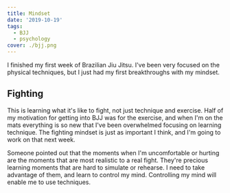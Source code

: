 ```yaml
---
title: Mindset
date: '2019-10-19'
tags:
  - BJJ
  - psychology
cover: ./bjj.png
---
```


I finished my first week of Brazilian Jiu Jitsu. I've been very focused on the physical techniques, but I just had my first breakthroughs with my mindset.

<!-- endexcerpt -->

## Fighting

This is learning what it's like to fight, not just technique and exercise. Half of my motivation for getting into BJJ was for the exercise, and when I'm on the mats everything is so new that I've been overwhelmed focusing on learning technique. The fighting mindset is just as important I think, and I'm going to work on that next week.

Someone pointed out that the moments when I'm uncomfortable or hurting are the moments that are most realistic to a real fight. They're precious learning moments that are hard to simulate or rehearse. I need to take advantage of them, and learn to control my mind. Controlling my mind will enable me to use techniques.
